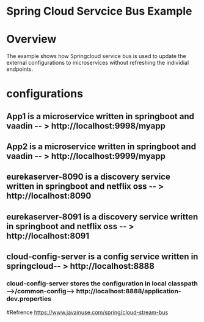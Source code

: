 # Spring Cloud Servcice Bus Example


# Overview
The example shows how Springcloud service bus is used to update the external configurations to microservices without refreshing the individial endpoints.

# configurations
## App1 is a microservice written in springboot and vaadin -- > http://localhost:9998/myapp
## App2 is a microservice written in springboot and vaadin -- > http://localhost:9999/myapp
## eurekaserver-8090 is a discovery service written in springboot and netflix oss -- > http://localhost:8090
## eurekaserver-8091 is a discovery service written in springboot and netflix oss -- > http://localhost:8091
## cloud-config-server is a config service written in springcloud-- > http://localhost:8888
### cloud-config-server stores the configuration in local classpath -->/common-config--> http://localhost:8888/application-dev.properties


#Refrence
https://www.javainuse.com/spring/cloud-stream-bus


